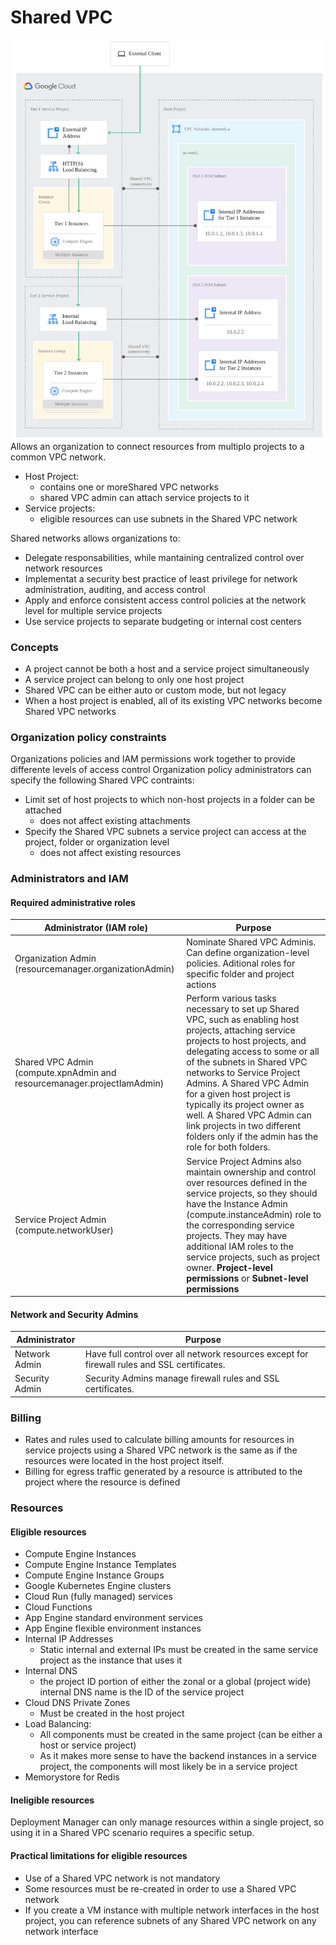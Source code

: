 # Shared VPC
![](../_resources/2020-12-28-20-52-45.png)
Allows an organization to connect resources from multiplo projects to a common VPC network.
- Host Project:
  - contains one or moreShared VPC networks
  - shared VPC admin can attach service projects to it
- Service projects:
  - eligible resources can use subnets in the Shared VPC network

Shared networks allows organizations to:
- Delegate responsabilities, while mantaining centralized control over network resources
- Implementat a security best practice of least privilege for network administration, auditing, and access control
- Apply and enforce consistent access control policies at the network level for multiple service projects
- Use service projects to separate budgeting or internal cost centers

### Concepts
- A project cannot be both a host and a service project simultaneously
- A service project can belong to only one host project
- Shared VPC can be either auto or custom mode, but not legacy
- When a host project is enabled, all of its existing VPC networks become Shared VPC networks

### Organization policy constraints
Organizations policies and IAM permissions work together to provide differente levels of access control
Organization policy administrators can specify the following Shared VPC contraints:
- Limit set of host projects to which non-host projects in a folder can be attached
  - does not affect existing attachments
- Specify the Shared VPC subnets a service project can access at the project, folder or organization level
  - does not affect existing resources

### Administrators and IAM
#### Required administrative roles
|Administrator (IAM role)| Purpose|
|-|-|
|Organization Admin (resourcemanager.organizationAdmin)| Nominate Shared VPC Adminis. Can define organization-level policies. Aditional roles for specific folder and project actions|
|Shared VPC Admin (compute.xpnAdmin and resourcemanager.projectIamAdmin)|Perform various tasks necessary to set up Shared VPC, such as enabling host projects, attaching service projects to host projects, and delegating access to some or all of the subnets in Shared VPC networks to Service Project Admins. A Shared VPC Admin for a given host project is typically its project owner as well. A Shared VPC Admin can link projects in two different folders only if the admin has the role for both folders.|
|Service Project Admin (compute.networkUser)|Service Project Admins also maintain ownership and control over resources defined in the service projects, so they should have the Instance Admin (compute.instanceAdmin) role to the corresponding service projects. They may have additional IAM roles to the service projects, such as project owner. __Project-level permissions__ or __Subnet-level permissions__|
#### Network and Security Admins
|Administrator|Purpose|
|-|-|
|Network Admin|Have full control over all network resources except for firewall rules and SSL certificates.|
|Security Admin| Security Admins manage firewall rules and SSL certificates.|

### Billing
- Rates and rules used to calculate billing amounts for resources in service projects using a Shared VPC network is the same as if the resources were located in the host project itself.
- Billing for egress traffic generated by a resource is attributed to the project where the resource is defined

### Resources
#### Eligible resources
- Compute Engine Instances
- Compute Engine Instance Templates
- Compute Engine Instance Groups
- Google Kubernetes Engine clusters
- Cloud Run (fully managed) services
- Cloud Functions
- App Engine standard environment services
- App Engine flexible environment instances
- Internal IP Addresses
  - Static internal and external IPs must be created in the same service project as the instance that uses it
- Internal DNS
  - the project ID portion of either the zonal or a global (project wide) internal DNS name is the ID of the service project
- Cloud DNS Private Zones
  - Must be created in the host project
- Load Balancing:
  - All components must be created in the same project (can be either a host or service project)
  - As it makes more sense to have the backend instances in a service project, the components will most likely be in a service project
- Memorystore for Redis
#### Ineligible resources
Deployment Manager can only manage resources within a single project, so using it in a Shared VPC scenario requires a specific setup.

#### Practical limitations for eligible resources
- Use of a Shared VPC network is not mandatory
- Some resources must be re-created in order to use a Shared VPC network
- If you create a VM instance with multiple network interfaces in the host project, you can reference subnets of any Shared VPC network on any network interface
